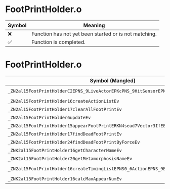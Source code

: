 # FootPrintHolder.o
| Symbol | Meaning 
| ------------- | ------------- 
| :x: | Function has not yet been started or is not matching. 
| :white_check_mark: | Function is completed. 


# FootPrintHolder.o
| Symbol (Mangled) | Symbol (Demangled) | Decompiled? |
| ------------- |  ------------- | ------------- |
| `_ZN2al15FootPrintHolderC2EPNS_9LiveActorEPKcPNS_9HitSensorEPNS_15FootPrintServerE` | `al::FootPrintHolder::FootPrintHolder(al::LiveActor *,char const*,al::HitSensor *,al::FootPrintServer *)` | :x: |
| `_ZN2al15FootPrintHolder16createActionListEv` | `al::FootPrintHolder::createActionList(void)` | :x: |
| `_ZN2al15FootPrintHolder17clearAllFootPrintEv` | `al::FootPrintHolder::clearAllFootPrint(void)` | :x: |
| `_ZN2al15FootPrintHolder6updateEv` | `al::FootPrintHolder::update(void)` | :x: |
| `_ZN2al15FootPrintHolder15appearFootPrintERKN4sead7Vector3IfEE` | `al::FootPrintHolder::appearFootPrint(sead::Vector3<float> const&)` | :x: |
| `_ZN2al15FootPrintHolder17findDeadFootPrintEv` | `al::FootPrintHolder::findDeadFootPrint(void)` | :x: |
| `_ZN2al15FootPrintHolder24findDeadFootPrintByForceEv` | `al::FootPrintHolder::findDeadFootPrintByForce(void)` | :x: |
| `_ZNK2al15FootPrintHolder16getCharacterNameEv` | `al::FootPrintHolder::getCharacterName(void)const` | :x: |
| `_ZNK2al15FootPrintHolder20getMetamorphosisNameEv` | `al::FootPrintHolder::getMetamorphosisName(void)const` | :x: |
| `_ZN2al15FootPrintHolder16createTimingListEPNS0_6ActionEPNS_9ByamlIterE` | `al::FootPrintHolder::createTimingList(al::FootPrintHolder::Action *,al::ByamlIter *)` | :x: |
| `_ZNK2al15FootPrintHolder16calcMaxAppearNumEv` | `al::FootPrintHolder::calcMaxAppearNum(void)const` | :x: |

